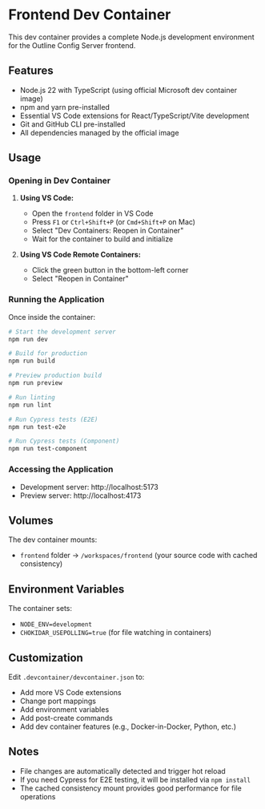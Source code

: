 # Frontend Dev Container

This dev container provides a complete Node.js development environment for the Outline Config Server frontend.

## Features

- Node.js 22 with TypeScript (using official Microsoft dev container image)
- npm and yarn pre-installed
- Essential VS Code extensions for React/TypeScript/Vite development
- Git and GitHub CLI pre-installed
- All dependencies managed by the official image

## Usage

### Opening in Dev Container

1. **Using VS Code:**
   - Open the `frontend` folder in VS Code
   - Press `F1` or `Ctrl+Shift+P` (or `Cmd+Shift+P` on Mac)
   - Select "Dev Containers: Reopen in Container"
   - Wait for the container to build and initialize

2. **Using VS Code Remote Containers:**
   - Click the green button in the bottom-left corner
   - Select "Reopen in Container"

### Running the Application

Once inside the container:

```bash
# Start the development server
npm run dev

# Build for production
npm run build

# Preview production build
npm run preview

# Run linting
npm run lint

# Run Cypress tests (E2E)
npm run test-e2e

# Run Cypress tests (Component)
npm run test-component
```

### Accessing the Application

- Development server: http://localhost:5173
- Preview server: http://localhost:4173

## Volumes

The dev container mounts:
- `frontend` folder → `/workspaces/frontend` (your source code with cached consistency)

## Environment Variables

The container sets:
- `NODE_ENV=development`
- `CHOKIDAR_USEPOLLING=true` (for file watching in containers)

## Customization

Edit `.devcontainer/devcontainer.json` to:
- Add more VS Code extensions
- Change port mappings
- Add environment variables
- Add post-create commands
- Add dev container features (e.g., Docker-in-Docker, Python, etc.)

## Notes

- File changes are automatically detected and trigger hot reload
- If you need Cypress for E2E testing, it will be installed via `npm install`
- The cached consistency mount provides good performance for file operations
